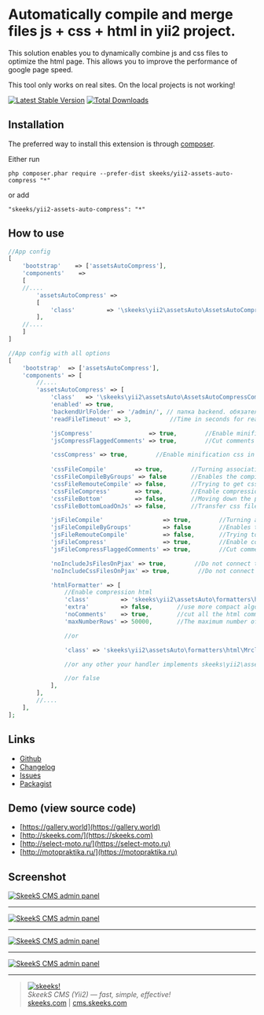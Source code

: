Automatically compile and merge files js + css + html in yii2 project.
===================================

This solution enables you to dynamically combine js and css files to optimize the html page.
This allows you to improve the performance of google page speed.

This tool only works on real sites. On the local projects is not working!

[![Latest Stable Version](https://img.shields.io/packagist/v/skeeks/yii2-assets-auto-compress.svg)](https://packagist.org/packages/skeeks/yii2-assets-auto-compress)
[![Total Downloads](https://img.shields.io/packagist/dt/skeeks/yii2-assets-auto-compress.svg)](https://packagist.org/packages/skeeks/yii2-assets-auto-compress)


Installation
------------

The preferred way to install this extension is through [composer](http://getcomposer.org/download/).

Either run

```
php composer.phar require --prefer-dist skeeks/yii2-assets-auto-compress "*"
```

or add

```
"skeeks/yii2-assets-auto-compress": "*"
```


How to use
----------

```php
//App config
[
    'bootstrap'    => ['assetsAutoCompress'],
    'components'    =>
    [
    //....
        'assetsAutoCompress' =>
        [
            'class'         => '\skeeks\yii2\assetsAuto\AssetsAutoCompressComponent',
        ],
    //....
    ]
]

```



```php
//App config with all options
[
    'bootstrap'  => ['assetsAutoCompress'],
    'components' => [
        //....
        'assetsAutoCompress' => [
            'class'   => '\skeeks\yii2\assetsAuto\AssetsAutoCompressComponent',
            'enabled' => true,
            'backendUrlFolder' => '/admin/', // папка backend. обязательно в //
            'readFileTimeout' => 3,           //Time in seconds for reading each asset file

            'jsCompress'                => true,        //Enable minification js in html code
            'jsCompressFlaggedComments' => true,        //Cut comments during processing js

            'cssCompress' => true,        //Enable minification css in html code
            
            'cssFileCompile'        => true,        //Turning association css files
            'cssFileCompileByGroups' => false       //Enables the compilation of files in groups rather than in a single file. Works only when the $cssFileCompile option is enabled
            'cssFileRemouteCompile' => false,       //Trying to get css files to which the specified path as the remote file, skchat him to her.
            'cssFileCompress'       => true,        //Enable compression and processing before being stored in the css file
            'cssFileBottom'         => false,       //Moving down the page css files
            'cssFileBottomLoadOnJs' => false,       //Transfer css file down the page and uploading them using js

            'jsFileCompile'                 => true,        //Turning association js files
            'jsFileCompileByGroups'         => false        //Enables the compilation of files in groups rather than in a single file. Works only when the $jsFileCompile option is enabled
            'jsFileRemouteCompile'          => false,       //Trying to get a js files to which the specified path as the remote file, skchat him to her.
            'jsFileCompress'                => true,        //Enable compression and processing js before saving a file
            'jsFileCompressFlaggedComments' => true,        //Cut comments during processing js

            'noIncludeJsFilesOnPjax' => true,        //Do not connect the js files when all pjax requests when all pjax requests when enabled jsFileCompile
            'noIncludeCssFilesOnPjax' => true,        //Do not connect the css files when all pjax requests when all pjax requests when enabled cssFileCompile

            'htmlFormatter' => [
                //Enable compression html
                'class'         => 'skeeks\yii2\assetsAuto\formatters\html\TylerHtmlCompressor',
                'extra'         => false,       //use more compact algorithm
                'noComments'    => true,        //cut all the html comments
                'maxNumberRows' => 50000,       //The maximum number of rows that the formatter runs on

                //or

                'class' => 'skeeks\yii2\assetsAuto\formatters\html\MrclayHtmlCompressor',

                //or any other your handler implements skeeks\yii2\assetsAuto\IFormatter interface

                //or false
            ],
        ],
        //....
    ],
];

```


Links
----------
* [Github](https://github.com/skeeks-semenov/yii2-assets-auto-compress)
* [Changelog](https://github.com/skeeks-semenov/yii2-assets-auto-compress/blob/master/CHANGELOG.md)
* [Issues](https://github.com/skeeks-semenov/yii2-assets-auto-compress/issues)
* [Packagist](https://packagist.org/packages/skeeks/yii2-assets-auto-compress)


Demo (view source code)
----------
* [https://gallery.world](https://gallery.world)
* [http://skeeks.com/](https://skeeks.com)
* [http://select-moto.ru/](https://select-moto.ru)
* [http://motopraktika.ru/](https://motopraktika.ru)


Screenshot
------------
[![SkeekS CMS admin panel](http://marketplace.cms.skeeks.com/uploads/all/b7/5e/8b/b75e8b31bfda1686d950c7b8783b53b5.png)](http://marketplace.cms.skeeks.com/uploads/all/b7/5e/8b/b75e8b31bfda1686d950c7b8783b53b5.png)

___

[![SkeekS CMS admin panel](http://marketplace.cms.skeeks.com/uploads/all/3d/8c/aa/3d8caa7df0ef5cb0dd5149f5a5bdebba.png)](http://marketplace.cms.skeeks.com/uploads/all/3d/8c/aa/3d8caa7df0ef5cb0dd5149f5a5bdebba.png)

___

[![SkeekS CMS admin panel](http://marketplace.cms.skeeks.com/uploads/all/6f/77/39/6f7739f74f93dc6c82be15bdc86355a9.png)](http://marketplace.cms.skeeks.com/uploads/all/6f/77/39/6f7739f74f93dc6c82be15bdc86355a9.png)

___

[![SkeekS CMS admin panel](http://marketplace.cms.skeeks.com/uploads/all/0e/08/ff/0e08ffc6d46a1ffa1683c32e8f916d67.png)](http://marketplace.cms.skeeks.com/uploads/all/0e/08/ff/0e08ffc6d46a1ffa1683c32e8f916d67.png)


___

> [![skeeks!](https://skeeks.com/img/logo/logo-no-title-80px.png)](https://skeeks.com)  
<i>SkeekS CMS (Yii2) — fast, simple, effective!</i>  
[skeeks.com](https://skeeks.com) | [cms.skeeks.com](https://cms.skeeks.com)

